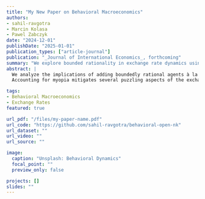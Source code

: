 ```yaml
---
title: "My New Paper on Behavioral Macroeconomics"
authors:
- sahil-ravgotra
- Marcin Kolasa
- Pawel Zabczyk
date: "2024-12-01"
publishDate: "2025-01-01"
publication_types: ["article-journal"]
publication: "_Journal of International Economics_, forthcoming"
summary: "We explore bounded rationality in exchange rate dynamics using a behavioral New Keynesian model."
abstract: |
  We analyze the implications of adding boundedly rational agents à la Gabaix (2020) to the canonical New Keynesian open economy model. 
  Accounting for myopia mitigates several puzzling aspects of the exchange rate-interest rate nexus.

tags:
- Behavioral Macroeconomics
- Exchange Rates
featured: true

url_pdf: "/files/my-paper-name.pdf"
url_code: "https://github.com/sahil-ravgotra/behavioral-open-nk"
url_dataset: ""
url_video: ""
url_source: ""

image:
  caption: "Unsplash: Behavioral Dynamics"
  focal_point: ""
  preview_only: false

projects: []
slides: ""
---
```

